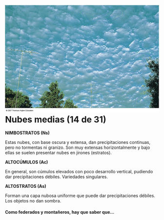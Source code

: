 # ![Nubes medias: altocúmulos](img/alto_cu.jpg)Nubes medias (14 de 31)

**NIMBOSTRATOS (Ns)**  

Estas nubes, con base oscura y extensa, dan precipitaciones continuas, pero no tormentas ni granizo. Son muy extensas horizontalmente y bajo ellas se suelen presentar nubes en jirones (estratos).  

**ALTOCÚMULOS (Ac)**  

En general, son cúmulos elevados con poco desarrollo vertical, pudiendo dar precipitaciones débiles. Variedades singulares.  

**ALTOSTRATOS (As)**  

Forman una capa nubosa uniforme que puede dar precipitaciones débiles. Los objetos no dan sombra.  

#### Como federados y montañeros, hay que saber que...  

